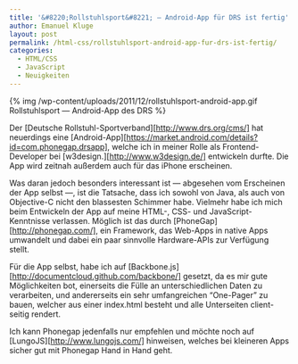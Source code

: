 ```yaml
---
title: '&#8220;Rollstuhlsport&#8221; – Android-App für DRS ist fertig'
author: Emanuel Kluge
layout: post
permalink: /html-css/rollstuhlsport-android-app-fur-drs-ist-fertig/
categories:
  - HTML/CSS
  - JavaScript
  - Neuigkeiten
---
```


{% img /wp-content/uploads/2011/12/rollstuhlsport-android-app.gif Rollstuhlsport &mdash; Android-App des DRS %}

Der [Deutsche Rollstuhl-Sportverband][http://www.drs.org/cms/] hat neuerdings eine [Android-App][https://market.android.com/details?id=com.phonegap.drsapp], welche ich in meiner Rolle als Frontend-Developer bei [w3design.][http://www.w3design.de/] entwickeln durfte. Die App wird zeitnah außerdem auch für das iPhone erscheinen.

Was daran jedoch besonders interessant ist &mdash; abgesehen vom Erscheinen der App selbst &mdash;, ist die Tatsache, dass ich sowohl von Java, als auch von Objective-C nicht den blassesten Schimmer habe. Vielmehr habe ich mich beim Entwickeln der App auf meine HTML-, CSS- und JavaScript-Kenntnisse verlassen. Möglich ist das durch [PhoneGap][http://phonegap.com/], ein Framework, das Web-Apps in native Apps umwandelt und dabei ein paar sinnvolle Hardware-APIs zur Verfügung stellt.

Für die App selbst, habe ich auf [Backbone.js][http://documentcloud.github.com/backbone/] gesetzt, da es mir gute Möglichkeiten bot, einerseits die Fülle an unterschiedlichen Daten zu verarbeiten, und andererseits ein sehr umfangreichen &ldquo;One-Pager&rdquo; zu bauen, welcher aus einer index.html besteht und alle Unterseiten client-seitig rendert.

Ich kann Phonegap jedenfalls nur empfehlen und möchte noch auf [LungoJS][http://www.lungojs.com/] hinweisen, welches bei kleineren Apps sicher gut mit Phonegap Hand in Hand geht.
